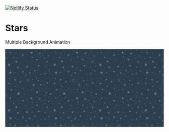 
[![Netlify Status](https://api.netlify.com/api/v1/badges/129b624f-07f4-4101-8fa3-78e6ad27c7e3/deploy-status)](https://app.netlify.com/sites/multiple-bg-stars/deploys)

# Stars
Multiple Background Animation

<a href="" target="_blank">
    <img src="./img/screen.jpg" alt="Project preview">
</a>